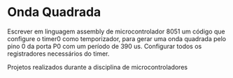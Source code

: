 # Onda Quadrada

Escrever em linguagem assembly de microcontrolador 8051 um código que
configure o timer0 como temporizador, para gerar uma onda quadrada pelo pino 0 da porta
P0 com um período de 390 us. Configurar todos os registradores necessários do timer.

Projetos realizados durante a disciplina de microcontroladores
